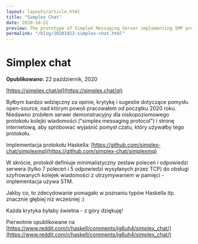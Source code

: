 ```yaml
---
layout: layouts/article.html
title: "Simplex Chat"
date: 2020-10-22
preview: The prototype of SimpleX Messaging Server implementing SMP protocol.
permalink: "/blog/20201022-simplex-chat.html"
---
```


# Simplex chat

**Opublikowano:** 22 październik, 2020

[https://simplex.chat/pl](https://simplex.chat/pl)

Byłbym bardzo wdzięczny za opinie, krytykę i sugestie dotyczące pomysłu open-source, nad którym powoli pracowałem od początku 2020 roku. Niedawno zrobiłem serwer demonstracyjny dla niskopoziomowego protokołu kolejki wiadomości ("simplex messaging protocol") i stronę internetową, aby spróbować wyjaśnić pomysł czatu, który używałby tego protokołu.

Implementacja protokołu Haskella: [https://github.com/simplex-chat/simplexmq](https://github.com/simplex-chat/simplexmq)

W skrócie, protokół definiuje minimalistyczny zestaw poleceń i odpowiedzi serwera (tylko 7 poleceń i 5 odpowiedzi wysyłanych przez TCP) do obsługi szyfrowanych kolejek wiadomości z utrzymywaniem w pamięci - implementacja używa STM.

Jakby co, to zdecydowanie pomagało w poznaniu typów Haskella itp. znacznie głębiej niż wcześniej :)

Każda krytyka byłaby świetna - z góry dziękuję!

Pierwotnie opublikowane na [https://www.reddit.com/r/haskell/comments/jg6uh4/simplex_chat/](https://www.reddit.com/r/haskell/comments/jg6uh4/simplex_chat/)
